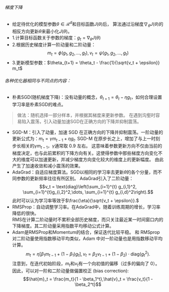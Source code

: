 ###### 梯度下降
* 给定待优化的模型参数$\theta\in\mathcal{R}^{d}$和目标函数$J(\theta)$后，
  算法通过沿梯度$\nabla_{\theta} J(\theta)$的相反方向更新$\theta$来最小化$J(\theta)$。
* 1.计算目标函数关于参数的梯度：$g_t = \nabla_{\theta} J(\theta)$
* 2.根据历史梯度计算一阶动量和二阶动量：
  $$m_t = \phi(g_1, g_2, \dots, g_t),v_t = \psi(g_1, g_2, \dots, g_t)$$
* 3.更新模型参数：$\theta_{t+1} = \theta_t - \frac{1}{\sqrt{v_t + \epsilon}} m_t$
###### 各种优化器相同与不同点的内容：
* 朴素SGD(随机梯度下降)：没有动量的概念，$\theta_{t+1} = \theta_t - \eta g_t$，如何合理设置学习率是朴素SGD的难点。
> 做法：随机选择一部分样本，并根据其梯度来更新参数。
> 在遇到沟壑时容易陷入震荡，引入动量加速SGD在正确方向的下降并抑制震荡。
* SGD-M：引入了动量，加速 SGD 在正确方向的下降并抑制震荡。一阶动量的更新公式为：$m_t = \gamma m_{t-1} + \eta g_t.$
  SGD-M 在原步长之上，增加了与上一时刻步长相关的$\gamma m_{t-1}$，$\gamma$通常取 0.9 左右。
  这意味着参数更新方向不仅由当前的梯度决定，也与此前累积的下降方向有关。这使得参数中那些梯度方向变化不大的维度可以加速更新，并减少梯度方向变化较大的维度上的更新幅度。
  由此产生了加速收敛和减小震荡的效果。
* AdaGrad：自适应梯度算法。SGD以相同的学习率去更新$\theta$的各个分量，而不同参数的更新频率往往有所区别。
  AdaGrad引入了二阶动量：$$v_t = \text{diag}\left(\sum_{i=1}^{t} g_{i,1}^2, \sum_{i=1}^{t}g_{i,2}^2,\dots, \sum_{i=1}^{t} g_{i,d}^2\right).$$此时可以认为学习率等效于$\frac{\eta}{\sqrt{v_t + \epsilon}}.$
* RMSProp：自动调整学习率。在AdaGrad中，随着训练周期的增长，学习率降低的很快。  
  RMS在计算二阶动量时不累积全部历史梯度，而只关注最近某一时间窗口内的下降梯度。其二阶动量采用指数平均移动公式计算。
* Adam是RMSProp和Momentum的结合，保证迭代比较平稳。
  和 RMSprop 对二阶动量使用指数移动平均类似，Adam 中对一阶动量也是用指数移动平均计算。
  $$m_t = \eta[\beta_1 m_{t-1} + (1 - \beta_1)g_t],v_t = \beta_2 v_{t-1} + (1 - \beta_2) \cdot \text{diag}(g_t^2).$$
  注意到，在迭代初始阶段，$m_t$和$v_t$有一个向初值的偏移（过多的偏向了 0）。  
  因此，可以对一阶和二阶动量做偏置校正 (bias correction):
  $$\hat{m}_t = \frac{m_t}{1 - \beta_1^t},\hat{v}_t = \frac{v_t}{1 - \beta_2^t}$$

